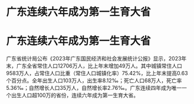 # 广东连续六年成为第一生育大省

# 广东连续六年成为第一生育大省

广东省统计局公布《2023年广东国民经济和社会发展统计公报》显示，2023年末，广东全省常住人口12706万人，比上年末增加49万人。其中城镇常住人口9583万人，占常住人口比重（常住人口城镇化率）75.42%，比上年末提高0.63个百分点。全年出生人口103万人，出生率8.12‰；死亡人口68万人，死亡率5.36‰；自然增长人口35万人，自然增长率2.76‰。广东连续四年成为唯一一个出生人口超100万的省份，连续六年成为第一生育大省。


